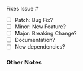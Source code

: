 Fixes Issue #

- [ ] Patch: Bug Fix?
- [ ] Minor: New Feature?
- [ ] Major: Breaking Change?
- [ ] Documentation?
- [ ] New dependencies?

### Other Notes
